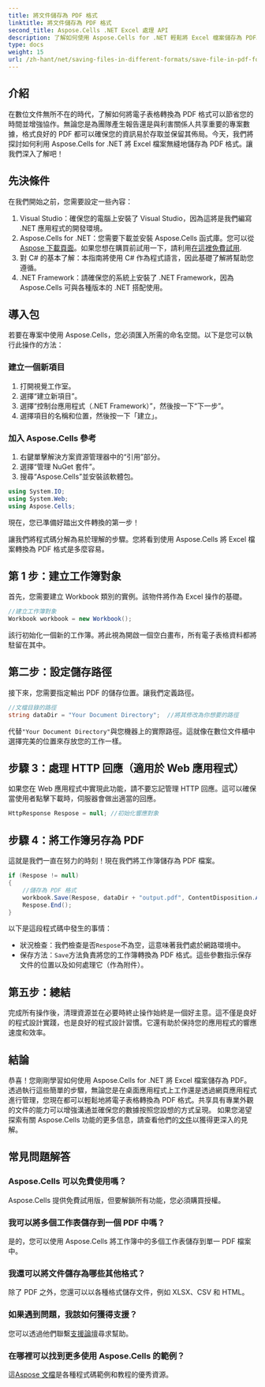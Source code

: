 ```yaml
---
title: 將文件儲存為 PDF 格式
linktitle: 將文件儲存為 PDF 格式
second_title: Aspose.Cells .NET Excel 處理 API
description: 了解如何使用 Aspose.Cells for .NET 輕鬆將 Excel 檔案儲存為 PDF。提供簡單的步驟和範例以方便實施。
type: docs
weight: 15
url: /zh-hant/net/saving-files-in-different-formats/save-file-in-pdf-format/
---
```

## 介紹
在數位文件無所不在的時代，了解如何將電子表格轉換為 PDF 格式可以節省您的時間並增強協作。無論您是為團隊產生報告還是與利害關係人共享重要的專案數據，格式良好的 PDF 都可以確保您的資訊易於存取並保留其佈局。今天，我們將探討如何利用 Aspose.Cells for .NET 將 Excel 檔案無縫地儲存為 PDF 格式。讓我們深入了解吧！
## 先決條件
在我們開始之前，您需要設定一些內容：
1. Visual Studio：確保您的電腦上安裝了 Visual Studio，因為這將是我們編寫 .NET 應用程式的開發環境。
2.  Aspose.Cells for .NET：您需要下載並安裝 Aspose.Cells 函式庫。您可以從[Aspose 下載頁面](https://releases.aspose.com/cells/net/)。如果您想在購買前試用一下，請利用[在這裡免費試用](https://releases.aspose.com/).
3. 對 C# 的基本了解：本指南將使用 C# 作為程式語言，因此基礎了解將幫助您遵循。
4. .NET Framework：請確保您的系統上安裝了 .NET Framework，因為 Aspose.Cells 可與各種版本的 .NET 搭配使用。
## 導入包
若要在專案中使用 Aspose.Cells，您必須匯入所需的命名空間。以下是您可以執行此操作的方法：
### 建立一個新項目
1. 打開視覺工作室。
2. 選擇“建立新項目”。
3. 選擇“控制台應用程式（.NET Framework）”，然後按一下“下一步”。
4. 選擇項目的名稱和位置，然後按一下「建立」。
### 加入 Aspose.Cells 參考
1. 右鍵單擊解決方案資源管理器中的“引用”部分。
2. 選擇“管理 NuGet 套件”。
3. 搜尋“Aspose.Cells”並安裝該軟體包。
```csharp
using System.IO;
using System.Web;
using Aspose.Cells;
```
現在，您已準備好踏出文件轉換的第一步！

讓我們將程式碼分解為易於理解的步驟。您將看到使用 Aspose.Cells 將 Excel 檔案轉換為 PDF 格式是多麼容易。
## 第 1 步：建立工作簿對象
首先，您需要建立 Workbook 類別的實例。該物件將作為 Excel 操作的基礎。
```csharp
//建立工作簿對象
Workbook workbook = new Workbook();
```
該行初始化一個新的工作簿。將此視為開啟一個空白畫布，所有電子表格資料都將駐留在其中。
## 第二步：設定儲存路徑
接下來，您需要指定輸出 PDF 的儲存位置。讓我們定義路徑。
```csharp
//文檔目錄的路徑
string dataDir = "Your Document Directory";  //將其修改為你想要的路徑
```
代替`"Your Document Directory"`與您機器上的實際路徑。這就像在數位文件櫃中選擇完美的位置來存放您的工作一樣。
## 步驟 3：處理 HTTP 回應（適用於 Web 應用程式）
如果您在 Web 應用程式中實現此功能，請不要忘記管理 HTTP 回應。這可以確保當使用者點擊下載時，伺服器會做出適當的回應。
```csharp
HttpResponse Respose = null; //初始化響應對象
```
## 步驟 4：將工作簿另存為 PDF
這就是我們一直在努力的時刻！現在我們將工作簿儲存為 PDF 檔案。
```csharp
if (Respose != null)
{
    //儲存為 PDF 格式
    workbook.Save(Respose, dataDir + "output.pdf", ContentDisposition.Attachment, new PdfSaveOptions());
    Respose.End();
}
```
以下是這段程式碼中發生的事情：
- 狀況檢查：我們檢查是否`Respose`不為空，這意味著我們處於網路環境中。
- 保存方法：`Save`方法負責將您的工作簿轉換為 PDF 格式。這些參數指示保存文件的位置以及如何處理它（作為附件）。
## 第五步：總結
完成所有操作後，清理資源並在必要時終止操作始終是一個好主意。這不僅是良好的程式設計實踐，也是良好的程式設計習慣。它還有助於保持您的應用程式的響應速度和效率。
## 結論
恭喜！您剛剛學習如何使用 Aspose.Cells for .NET 將 Excel 檔案儲存為 PDF。透過執行這些簡單的步驟，無論您是在桌面應用程式上工作還是透過網頁應用程式進行管理，您現在都可以輕鬆地將電子表格轉換為 PDF 格式。共享具有專業外觀的文件的能力可以增強溝通並確保您的數據按照您設想的方式呈現。
如果您渴望探索有關 Aspose.Cells 功能的更多信息，請查看他們的[文件](https://reference.aspose.com/cells/net/)以獲得更深入的見解。
## 常見問題解答
### Aspose.Cells 可以免費使用嗎？
Aspose.Cells 提供免費試用版，但要解鎖所有功能，您必須購買授權。
### 我可以將多個工作表儲存到一個 PDF 中嗎？
是的，您可以使用 Aspose.Cells 將工作簿中的多個工作表儲存到單一 PDF 檔案中。
### 我還可以將文件儲存為哪些其他格式？
除了 PDF 之外，您還可以以各種格式儲存文件，例如 XLSX、CSV 和 HTML。
### 如果遇到問題，我該如何獲得支援？
您可以透過他們聯繫[支援論壇](https://forum.aspose.com/c/cells/9)尋求幫助。
### 在哪裡可以找到更多使用 Aspose.Cells 的範例？
這[Aspose 文檔](https://reference.aspose.com/cells/net/)是各種程式碼範例和教程的優秀資源。